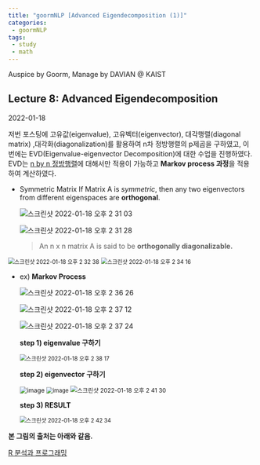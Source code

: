 ```yaml
---
title: "goormNLP [Advanced Eigendecomposition (1)]"  
categories:
 - goormNLP
tags:
 - study
 - math
---
```


Auspice by Goorm, Manage by DAVIAN @ KAIST

## Lecture 8: Advanced Eigendecomposition

2022-01-18

저번 포스팅에 고유값(eigenvalue), 고유벡터(eigenvector), 대각행렬(diagonal matrix) ,대각화(diagonalization)를 활용하여 n차 정방행렬의 p제곱을 구하였고, 이번에는 EVD(Eigenvalue-eigenvector Decomposition)에 대한 수업을 진행하였다. EVD는 <u>n by n 정방행렬</u>에 대해서만 적용이 가능하고 **Markov process 과정**을 적용하여 계산하였다.



- Symmetric Matrix
    If Matrix A is *symmetric*, then any two eigenvectors from different eigenspaces are **orthogonal**.
    
    
    
    ![스크린샷 2022-01-18 오후 2 31 03](https://user-images.githubusercontent.com/67947808/149876597-4bdf201b-d425-4bbe-9d8c-2ad4608f13d7.png)
    
    ![스크린샷 2022-01-18 오후 2 31 28](https://user-images.githubusercontent.com/67947808/149876648-6847f861-6f2c-4006-8fef-291207988bfe.png)
    
    
    
    > An n x n matrix A is said to be **orthogonally diagonalizable.**



<img src="https://user-images.githubusercontent.com/67947808/149876771-ad63c63f-a543-403f-b8c0-8522c4f2e7fb.png" alt="스크린샷 2022-01-18 오후 2 32 38" style="zoom:80%;" />

<img src="https://user-images.githubusercontent.com/67947808/149876926-3a90e85d-9768-4f2a-bc69-3d0ac1c2e906.png" alt="스크린샷 2022-01-18 오후 2 34 16" style="zoom:80%;" />





- ex) **Markov Process**
  
    
  
    ![스크린샷 2022-01-18 오후 2 36 26](https://user-images.githubusercontent.com/67947808/149877164-554aa58c-041c-4370-914d-d118f2978a3c.png)

    ![스크린샷 2022-01-18 오후 2 37 12](https://user-images.githubusercontent.com/67947808/149877215-a28c5864-2c8f-4fcb-8605-1c053115dab0.png)
    
    ![스크린샷 2022-01-18 오후 2 37 24](https://user-images.githubusercontent.com/67947808/149877234-feab56b3-3929-409f-9d5b-0dd7d056bf39.png)
    
    
    
    **step 1) eigenvalue 구하기**
    
    
    
    <img src="https://user-images.githubusercontent.com/67947808/149877300-967da64f-0a5a-47d8-91f3-36b823ff80fd.png" alt="스크린샷 2022-01-18 오후 2 38 17" style="zoom:80%;" />
    
    
    
    **step 2) eigenvector 구하기**
    
    
    
    <img src="https://user-images.githubusercontent.com/67947808/149877565-13cadd2b-7232-4993-86e1-c7b2f54eda45.png" alt="image" style="zoom:90%;" />
    
    <img src="https://user-images.githubusercontent.com/67947808/149877584-db5a5d3c-edc0-451a-9d89-7d4a1f8b7cc7.png" alt="image" style="zoom:80%;" />
    
    <img src="https://user-images.githubusercontent.com/67947808/149877611-6abc623a-cd5e-4137-aa59-e12161f5f2b9.png" alt="스크린샷 2022-01-18 오후 2 41 30" style="zoom:85%;" />
    
    
    
    **step 3) RESULT**
    
    
    
    <img src="https://user-images.githubusercontent.com/67947808/149877701-11c881f4-fe47-4dd0-90e3-0cb2cdf3cd35.png" alt="스크린샷 2022-01-18 오후 2 42 34" style="zoom:80%;" />
    
    
    

**본 그림의 출처는 아래와 같음.**

[R 분석과 프로그래밍](https://rfriend.tistory.com/)